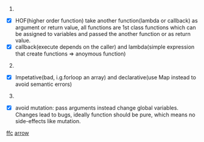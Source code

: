 1.
  - [x] HOF(higher order function) take another function(lambda or callback) as argument or return value, all functions are 1st class functions which can be assigned to variables and passed the another function or as return value.
  - [x] callback(execute depends on the caller) and lambda(simple expression that create functions => anoymous function)
2.  
- [x] Impetative(bad, i.g.forloop an array) and declarative(use Map instead to avoid semantic errors)
3. 
- [x] avoid mutation: pass arguments instead change global variables.
Changes lead to bugs, ideally function should be pure, which means no side-effects like mutation.

[ffc](https://www.freecodecamp.org/learn/javascript-algorithms-and-data-structures/functional-programming/understand-functional-programming-terminology)
[arrow](vinta.com.br/blog/2015/javascript-lambda-and-arrow-functions/)
